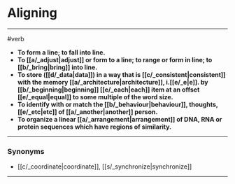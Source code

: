 # Aligning
---
#verb
- **To form a line; to fall into line.**
- **To [[a/_adjust|adjust]] or form to a line; to range or form in line; to [[b/_bring|bring]] into line.**
- **To store ([[d/_data|data]]) in a way that is [[c/_consistent|consistent]] with the memory [[a/_architecture|architecture]], i.[[e/_e|e]]. by [[b/_beginning|beginning]] [[e/_each|each]] item at an offset [[e/_equal|equal]] to some multiple of the word size.**
- **To identify with or match the [[b/_behaviour|behaviour]], thoughts, [[e/_etc|etc]] of [[a/_another|another]] person.**
- **To organize a linear [[a/_arrangement|arrangement]] of DNA, RNA or protein sequences which have regions of similarity.**
---
### Synonyms
- [[c/_coordinate|coordinate]], [[s/_synchronize|synchronize]]
---
